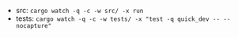 - src: `cargo watch -q -c -w src/ -x run`
- tests: `cargo watch -q -c -w tests/ -x "test -q quick_dev -- --nocapture"`
